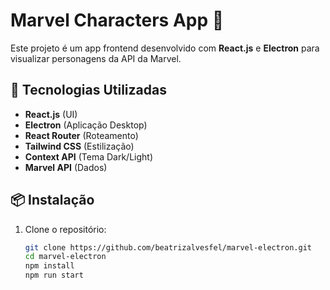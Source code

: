 # Marvel Characters App 🚀

Este projeto é um app frontend desenvolvido com **React.js** e **Electron** para visualizar personagens da API da Marvel.

## 🔧 Tecnologias Utilizadas
- **React.js** (UI)
- **Electron** (Aplicação Desktop)
- **React Router** (Roteamento)
- **Tailwind CSS** (Estilização)
- **Context API** (Tema Dark/Light)
- **Marvel API** (Dados)

## 📦 Instalação
1. Clone o repositório:
   ```sh
   git clone https://github.com/beatrizalvesfel/marvel-electron.git
   cd marvel-electron
   npm install
   npm run start
